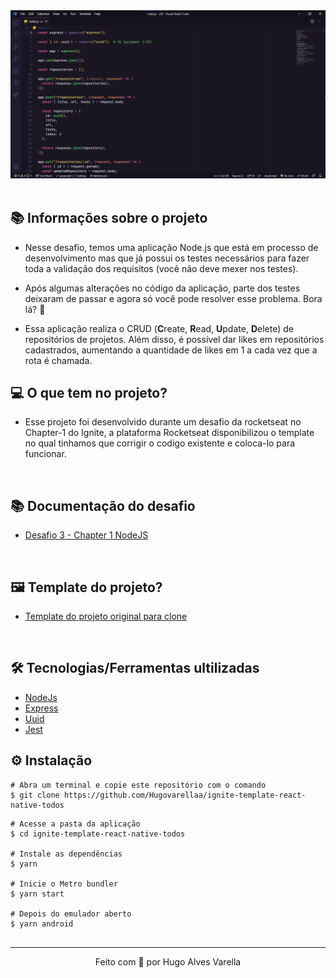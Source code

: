 
<div>
  <img src="./src/images/capa.png">
</div>


<br/>

## 📚 Informações sobre o projeto


 - Nesse desafio, temos uma aplicação Node.js que está em processo de desenvolvimento mas que já possui os testes necessários para fazer toda a validação dos requisitos (você não deve mexer nos testes).

 - Após algumas alterações no código da aplicação, parte dos testes deixaram de passar e agora só você pode resolver esse problema. Bora lá? 🚀

 - Essa aplicação realiza o CRUD (**C**reate, **R**ead, **U**pdate, **D**elete) de repositórios de projetos. Além disso, é possível dar likes em repositórios cadastrados, aumentando a quantidade de likes em 1 a cada vez que a rota é chamada.
&nbsp;


## 💻 O que tem no projeto?

- Esse projeto foi desenvolvido durante um desafio da rocketseat no Chapter-1 do Ignite, a plataforma Rocketseat disponibilizou o template no qual tinhamos que corrigir o codigo existente e coloca-lo para funcionar.

<br/>

## 📚 Documentação do desafio

- [Desafio 3 - Chapter 1 NodeJS](https://chip-dryosaurus-9ab.notion.site/Chapter-I-Desafio-03-Corrigindo-o-c-digo-6f81cb448c83433598f378ca76989ff2)

<br/>

## 🖼️ Template do projeto?

- [Template do projeto original para clone](https://github.com/rocketseat-education/ignite-template-corrigindo-o-codigo)

<br/>

## 🛠️ Tecnologias/Ferramentas ultilizadas

- [NodeJs](https://nodejs.org/en/docs/)
- [Express](https://expressjs.com/pt-br/)
- [Uuid](https://www.npmjs.com/package/uuid)
- [Jest](https://testing-library.com/docs/)

## ⚙️ Instalação

```
# Abra um terminal e copie este repositório com o comando
$ git clone https://github.com/Hugovarellaa/ignite-template-react-native-todos
```

```
# Acesse a pasta da aplicação
$ cd ignite-template-react-native-todos

# Instale as dependências
$ yarn

# Inicie o Metro bundler
$ yarn start 

# Depois do emulador aberto
$ yarn android 


```

---

<p align="center">Feito com 💙 por Hugo Alves Varella</p>